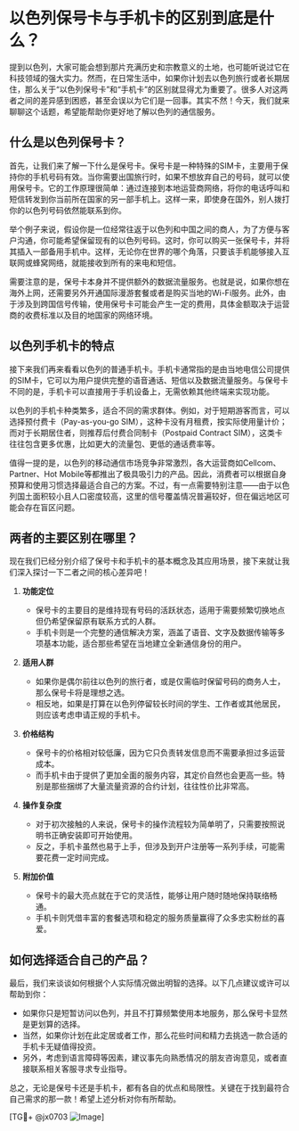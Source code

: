 # 以色列保号卡与手机卡的区别到底是什么？

提到以色列，大家可能会想到那片充满历史和宗教意义的土地，也可能听说过它在科技领域的强大实力。然而，在日常生活中，如果你计划去以色列旅行或者长期居住，那么关于“以色列保号卡”和“手机卡”的区别就显得尤为重要了。很多人对这两者之间的差异感到困惑，甚至会误以为它们是一回事。其实不然！今天，我们就来聊聊这个话题，希望能帮助你更好地了解以色列的通信服务。

## 什么是以色列保号卡？

首先，让我们来了解一下什么是保号卡。保号卡是一种特殊的SIM卡，主要用于保持你的手机号码有效。当你需要出国旅行时，如果不想放弃自己的号码，就可以使用保号卡。它的工作原理很简单：通过连接到本地运营商网络，将你的电话呼叫和短信转发到你当前所在国家的另一部手机上。这样一来，即使身在国外，别人拨打你的以色列号码依然能联系到你。

举个例子来说，假设你是一位经常往返于以色列和中国之间的商人，为了方便与客户沟通，你可能希望保留现有的以色列号码。这时，你可以购买一张保号卡，并将其插入一部备用手机中。这样，无论你在世界的哪个角落，只要该手机能够接入互联网或蜂窝网络，就能接收到所有的来电和短信。

需要注意的是，保号卡本身并不提供额外的数据流量服务。也就是说，如果你想在海外上网，还需要另外开通国际漫游套餐或者是购买当地的Wi-Fi服务。此外，由于涉及到跨国信号传输，使用保号卡可能会产生一定的费用，具体金额取决于运营商的收费标准以及目的地国家的网络环境。

## 以色列手机卡的特点

接下来我们再来看看以色列的普通手机卡。手机卡通常指的是由当地电信公司提供的SIM卡，它可以为用户提供完整的语音通话、短信以及数据流量服务。与保号卡不同的是，手机卡可以直接用于手机设备上，无需依赖其他终端来实现功能。

以色列的手机卡种类繁多，适合不同的需求群体。例如，对于短期游客而言，可以选择预付费卡（Pay-as-you-go SIM），这种卡没有月租费，按实际使用量计价；而对于长期居住者，则推荐后付费合同制卡（Postpaid Contract SIM），这类卡往往包含更多优惠，比如更大的流量包、更低的通话费率等。

值得一提的是，以色列的移动通信市场竞争非常激烈，各大运营商如Cellcom、Partner、Hot Mobile等都推出了极具吸引力的产品。因此，消费者可以根据自身预算和使用习惯选择最适合自己的方案。不过，有一点需要特别注意——由于以色列国土面积较小且人口密度较高，这里的信号覆盖情况普遍较好，但在偏远地区可能会存在盲区问题。

## 两者的主要区别在哪里？

现在我们已经分别介绍了保号卡和手机卡的基本概念及其应用场景，接下来就让我们深入探讨一下二者之间的核心差异吧！

1. **功能定位**  
   - 保号卡的主要目的是维持现有号码的活跃状态，适用于需要频繁切换地点但仍希望保留原有联系方式的人群。
   - 手机卡则是一个完整的通信解决方案，涵盖了语音、文字及数据传输等多项基本功能，适合那些希望在当地建立全新通信身份的用户。

2. **适用人群**  
   - 如果你是偶尔前往以色列的旅行者，或是仅需临时保留号码的商务人士，那么保号卡将是理想之选。
   - 相反地，如果是打算在以色列停留较长时间的学生、工作者或其他居民，则应该考虑申请正规的手机卡。

3. **价格结构**  
   - 保号卡的价格相对较低廉，因为它只负责转发信息而不需要承担过多运营成本。
   - 而手机卡由于提供了更加全面的服务内容，其定价自然也会更高一些。特别是那些捆绑了大量流量资源的合约计划，往往性价比非常高。

4. **操作复杂度**  
   - 对于初次接触的人来说，保号卡的操作流程较为简单明了，只需要按照说明书正确安装即可开始使用。
   - 反之，手机卡虽然也易于上手，但涉及到开户注册等一系列手续，可能需要花费一定时间完成。

5. **附加价值**  
   - 保号卡的最大亮点就在于它的灵活性，能够让用户随时随地保持联络畅通。
   - 手机卡则凭借丰富的套餐选项和稳定的服务质量赢得了众多忠实粉丝的喜爱。

## 如何选择适合自己的产品？

最后，我们来谈谈如何根据个人实际情况做出明智的选择。以下几点建议或许可以帮助到你：

- 如果你只是短暂访问以色列，并且不打算频繁使用本地服务，那么保号卡显然是更划算的选择。
- 当然，如果你计划在此定居或者工作，那么花些时间和精力去挑选一款合适的手机卡无疑值得投资。
- 另外，考虑到语言障碍等因素，建议事先向熟悉情况的朋友咨询意见，或者直接联系相关客服寻求专业指导。

总之，无论是保号卡还是手机卡，都有各自的优点和局限性。关键在于找到最符合自己需求的那一款！希望上述分析对你有所帮助。

[TG💪+ @jx0703 ![Image](https://github.com/user-attachments/assets/dbca1d08-cadb-493c-b0ec-ad6f7a83f270)]